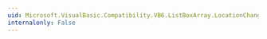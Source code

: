 ```yaml
---
uid: Microsoft.VisualBasic.Compatibility.VB6.ListBoxArray.LocationChanged
internalonly: False
---
```

